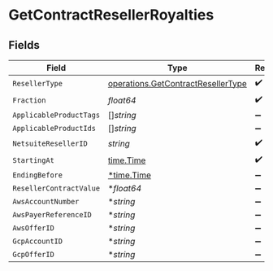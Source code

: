 # GetContractResellerRoyalties


## Fields

| Field                                                                                    | Type                                                                                     | Required                                                                                 | Description                                                                              |
| ---------------------------------------------------------------------------------------- | ---------------------------------------------------------------------------------------- | ---------------------------------------------------------------------------------------- | ---------------------------------------------------------------------------------------- |
| `ResellerType`                                                                           | [operations.GetContractResellerType](../../models/operations/getcontractresellertype.md) | :heavy_check_mark:                                                                       | N/A                                                                                      |
| `Fraction`                                                                               | *float64*                                                                                | :heavy_check_mark:                                                                       | N/A                                                                                      |
| `ApplicableProductTags`                                                                  | []*string*                                                                               | :heavy_minus_sign:                                                                       | N/A                                                                                      |
| `ApplicableProductIds`                                                                   | []*string*                                                                               | :heavy_minus_sign:                                                                       | N/A                                                                                      |
| `NetsuiteResellerID`                                                                     | *string*                                                                                 | :heavy_check_mark:                                                                       | N/A                                                                                      |
| `StartingAt`                                                                             | [time.Time](https://pkg.go.dev/time#Time)                                                | :heavy_check_mark:                                                                       | N/A                                                                                      |
| `EndingBefore`                                                                           | [*time.Time](https://pkg.go.dev/time#Time)                                               | :heavy_minus_sign:                                                                       | N/A                                                                                      |
| `ResellerContractValue`                                                                  | **float64*                                                                               | :heavy_minus_sign:                                                                       | N/A                                                                                      |
| `AwsAccountNumber`                                                                       | **string*                                                                                | :heavy_minus_sign:                                                                       | N/A                                                                                      |
| `AwsPayerReferenceID`                                                                    | **string*                                                                                | :heavy_minus_sign:                                                                       | N/A                                                                                      |
| `AwsOfferID`                                                                             | **string*                                                                                | :heavy_minus_sign:                                                                       | N/A                                                                                      |
| `GcpAccountID`                                                                           | **string*                                                                                | :heavy_minus_sign:                                                                       | N/A                                                                                      |
| `GcpOfferID`                                                                             | **string*                                                                                | :heavy_minus_sign:                                                                       | N/A                                                                                      |